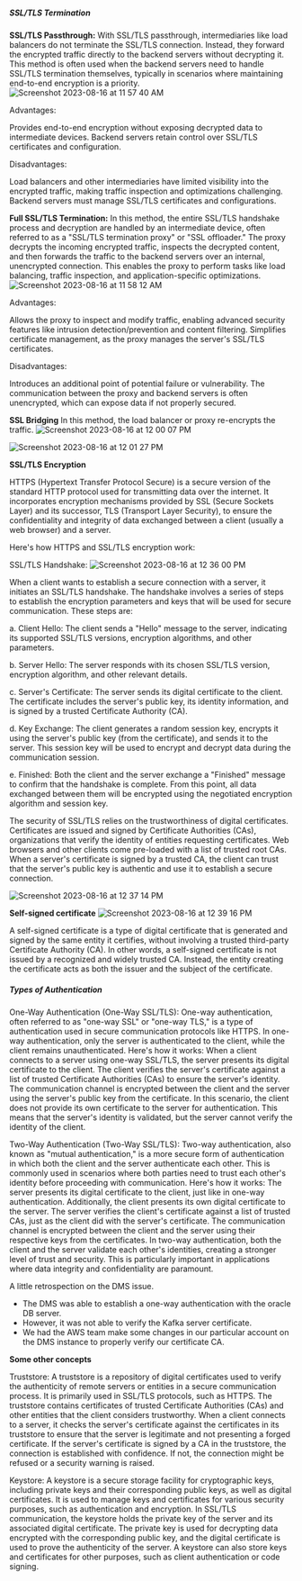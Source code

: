 ##### SSL/TLS Termination

**SSL/TLS Passthrough:**
With SSL/TLS passthrough, intermediaries like load balancers do not terminate the SSL/TLS connection. Instead, they forward the encrypted traffic directly to the backend servers without decrypting it. This method is often used when the backend servers need to handle SSL/TLS termination themselves, typically in scenarios where maintaining end-to-end encryption is a priority.
![Screenshot 2023-08-16 at 11 57 40 AM](https://github.com/vgnshiyer/CS-Handbook/assets/39982819/db5fe50f-6294-49f3-b9ba-4cec0795189a)

Advantages:

Provides end-to-end encryption without exposing decrypted data to intermediate devices.
Backend servers retain control over SSL/TLS certificates and configuration.

Disadvantages:

Load balancers and other intermediaries have limited visibility into the encrypted traffic, making traffic inspection and optimizations challenging.
Backend servers must manage SSL/TLS certificates and configurations.

**Full SSL/TLS Termination:**
In this method, the entire SSL/TLS handshake process and decryption are handled by an intermediate device, often referred to as a "SSL/TLS termination proxy" or "SSL offloader." The proxy decrypts the incoming encrypted traffic, inspects the decrypted content, and then forwards the traffic to the backend servers over an internal, unencrypted connection. This enables the proxy to perform tasks like load balancing, traffic inspection, and application-specific optimizations.
![Screenshot 2023-08-16 at 11 58 12 AM](https://github.com/vgnshiyer/CS-Handbook/assets/39982819/40830b71-3367-48cc-99b9-e78f6830c5c8)

Advantages:

Allows the proxy to inspect and modify traffic, enabling advanced security features like intrusion detection/prevention and content filtering.
Simplifies certificate management, as the proxy manages the server's SSL/TLS certificates.

Disadvantages:

Introduces an additional point of potential failure or vulnerability.
The communication between the proxy and backend servers is often unencrypted, which can expose data if not properly secured.

**SSL Bridging**
In this method, the load balancer or proxy re-encrypts the traffic.
![Screenshot 2023-08-16 at 12 00 07 PM](https://github.com/vgnshiyer/CS-Handbook/assets/39982819/2965c410-7a36-44d6-9f23-c2e97d3cc6e0)

![Screenshot 2023-08-16 at 12 01 27 PM](https://github.com/vgnshiyer/CS-Handbook/assets/39982819/2f57184d-3fd0-42e0-a00a-a78921958839)

**SSL/TLS Encryption**

HTTPS (Hypertext Transfer Protocol Secure) is a secure version of the standard HTTP protocol used for transmitting data over the internet. It incorporates encryption mechanisms provided by SSL (Secure Sockets Layer) and its successor, TLS (Transport Layer Security), to ensure the confidentiality and integrity of data exchanged between a client (usually a web browser) and a server.

Here's how HTTPS and SSL/TLS encryption work:

SSL/TLS Handshake:
![Screenshot 2023-08-16 at 12 36 00 PM](https://github.com/vgnshiyer/CS-Handbook/assets/39982819/0dc2f85a-569d-493c-9c33-f5904c19792b)

When a client wants to establish a secure connection with a server, it initiates an SSL/TLS handshake. The handshake involves a series of steps to establish the encryption parameters and keys that will be used for secure communication. These steps are:

a. Client Hello: The client sends a "Hello" message to the server, indicating its supported SSL/TLS versions, encryption algorithms, and other parameters.

b. Server Hello: The server responds with its chosen SSL/TLS version, encryption algorithm, and other relevant details.

c. Server's Certificate: The server sends its digital certificate to the client. The certificate includes the server's public key, its identity information, and is signed by a trusted Certificate Authority (CA).

d. Key Exchange: The client generates a random session key, encrypts it using the server's public key (from the certificate), and sends it to the server. This session key will be used to encrypt and decrypt data during the communication session.

e. Finished: Both the client and the server exchange a "Finished" message to confirm that the handshake is complete. From this point, all data exchanged between them will be encrypted using the negotiated encryption algorithm and session key.

The security of SSL/TLS relies on the trustworthiness of digital certificates. Certificates are issued and signed by Certificate Authorities (CAs), organizations that verify the identity of entities requesting certificates. Web browsers and other clients come pre-loaded with a list of trusted root CAs. When a server's certificate is signed by a trusted CA, the client can trust that the server's public key is authentic and use it to establish a secure connection.

![Screenshot 2023-08-16 at 12 37 14 PM](https://github.com/vgnshiyer/CS-Handbook/assets/39982819/1f749fb2-bd3d-46f2-b463-5012050c5ab6)

**Self-signed certificate**
![Screenshot 2023-08-16 at 12 39 16 PM](https://github.com/vgnshiyer/CS-Handbook/assets/39982819/65e30b8b-d125-41e0-bcb7-6622fc1d65ac)

A self-signed certificate is a type of digital certificate that is generated and signed by the same entity it certifies, without involving a trusted third-party Certificate Authority (CA). In other words, a self-signed certificate is not issued by a recognized and widely trusted CA. Instead, the entity creating the certificate acts as both the issuer and the subject of the certificate.

##### Types of Authentication

One-Way Authentication (One-Way SSL/TLS):
One-way authentication, often referred to as "one-way SSL" or "one-way TLS," is a type of authentication used in secure communication protocols like HTTPS. In one-way authentication, only the server is authenticated to the client, while the client remains unauthenticated. Here's how it works:
When a client connects to a server using one-way SSL/TLS, the server presents its digital certificate to the client.
The client verifies the server's certificate against a list of trusted Certificate Authorities (CAs) to ensure the server's identity.
The communication channel is encrypted between the client and the server using the server's public key from the certificate.
In this scenario, the client does not provide its own certificate to the server for authentication. This means that the server's identity is validated, but the server cannot verify the identity of the client.

Two-Way Authentication (Two-Way SSL/TLS):
Two-way authentication, also known as "mutual authentication," is a more secure form of authentication in which both the client and the server authenticate each other. This is commonly used in scenarios where both parties need to trust each other's identity before proceeding with communication. Here's how it works:
The server presents its digital certificate to the client, just like in one-way authentication.
Additionally, the client presents its own digital certificate to the server.
The server verifies the client's certificate against a list of trusted CAs, just as the client did with the server's certificate.
The communication channel is encrypted between the client and the server using their respective keys from the certificates.
In two-way authentication, both the client and the server validate each other's identities, creating a stronger level of trust and security. This is particularly important in applications where data integrity and confidentiality are paramount.

A little retrospection on the DMS issue. 
- The DMS was able to establish a one-way authentication with the oracle DB server.
- However, it was not able to verify the Kafka server certificate.
- We had the AWS team make some changes in our particular account on the DMS instance to properly verify our certificate CA.

**Some other concepts**

Truststore:
A truststore is a repository of digital certificates used to verify the authenticity of remote servers or entities in a secure communication process. It is primarily used in SSL/TLS protocols, such as HTTPS. The truststore contains certificates of trusted Certificate Authorities (CAs) and other entities that the client considers trustworthy. When a client connects to a server, it checks the server's certificate against the certificates in its truststore to ensure that the server is legitimate and not presenting a forged certificate. If the server's certificate is signed by a CA in the truststore, the connection is established with confidence. If not, the connection might be refused or a security warning is raised.

Keystore:
A keystore is a secure storage facility for cryptographic keys, including private keys and their corresponding public keys, as well as digital certificates. It is used to manage keys and certificates for various security purposes, such as authentication and encryption. In SSL/TLS communication, the keystore holds the private key of the server and its associated digital certificate. The private key is used for decrypting data encrypted with the corresponding public key, and the digital certificate is used to prove the authenticity of the server. A keystore can also store keys and certificates for other purposes, such as client authentication or code signing.

